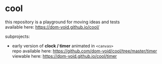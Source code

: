 # cool
this repository is a playground for moving ideas and tests  
available here: https://dom-void.github.io/cool/  
  
subprojects:  
* early version of **clock / timer** animated in `<canvas>`  
repo available here: https://github.com/dom-void/cool/tree/master/timer  
viewable here: https://dom-void.github.io/cool/timer  
